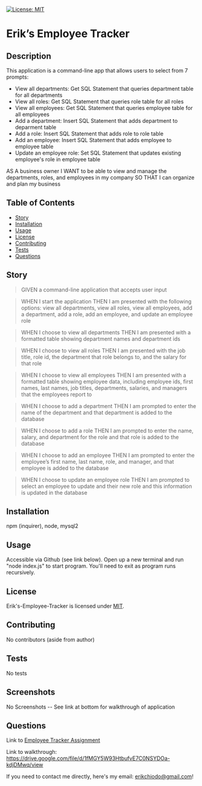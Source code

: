 [![License: MIT](https://img.shields.io/badge/License-MIT-blue.svg)](https://opensource.org/licenses/mit)

# Erik’s Employee Tracker

## Description

This application is a command-line app that allows users to select from 7 prompts:

- View all departments: Get SQL Statement that queries department table for all departments
- View all roles: Get SQL Statement that queries role table for all roles
- View all employees: Get SQL Statement that queries employee table for all employees
- Add a department: Insert SQL Statement that adds department to deparment table
- Add a role: Insert SQL Statement that adds role to role table
- Add an employee: Insert SQL Statement that adds employee to employee table
- Update an employee role: Set SQL Statement that updates existing employee's role in employee table

AS A business owner
I WANT to be able to view and manage the departments, roles, and employees in my company
SO THAT I can organize and plan my business

## Table of Contents

- [Story](#story)
- [Installation](#installation)
- [Usage](#usage)
- [License](#license)
- [Contributing](#contributing)
- [Tests](#tests)
- [Questions](#questions)

## Story

> GIVEN a command-line application that accepts user input

> WHEN I start the application
> THEN I am presented with the following options: view all departments, view all roles, view all employees, add a department, add a role, add an employee, and update an employee role

> WHEN I choose to view all departments
> THEN I am presented with a formatted table showing department names and department ids

> WHEN I choose to view all roles
> THEN I am presented with the job title, role id, the department that role belongs to, and the salary for that role

> WHEN I choose to view all employees
> THEN I am presented with a formatted table showing employee data, including employee ids, first names, last names, job titles, departments, salaries, and managers that the employees report to

> WHEN I choose to add a department
> THEN I am prompted to enter the name of the department and that department is added to the database

> WHEN I choose to add a role
> THEN I am prompted to enter the name, salary, and department for the role and that role is added to the database

> WHEN I choose to add an employee
> THEN I am prompted to enter the employee’s first name, last name, role, and manager, and that employee is added to the database

> WHEN I choose to update an employee role
> THEN I am prompted to select an employee to update and their new role and this information is updated in the database

## Installation

npm (inquirer), node, mysql2

## Usage

Accessible via Github (see link below). Open up a new terminal and run "node index.js" to start program. You'll need to exit as program runs recursively.
## License

Erik's-Employee-Tracker is licensed under [MIT](https://opensource.org/licenses/mit).

## Contributing

No contributors (aside from author)

## Tests

No tests

## Screenshots
No Screenshots -- See link at bottom for walkthrough of application

## Questions

Link to [Employee Tracker Assignment](https://github.com/erikchiodo/eriks-employee-tracker)

Link to walkthrough: https://drive.google.com/file/d/1fMGY5W93HtbufvE7C0NSYDOa-kdjDMwq/view

If you need to contact me directly, here's my email: erikchiodo@gmail.com!